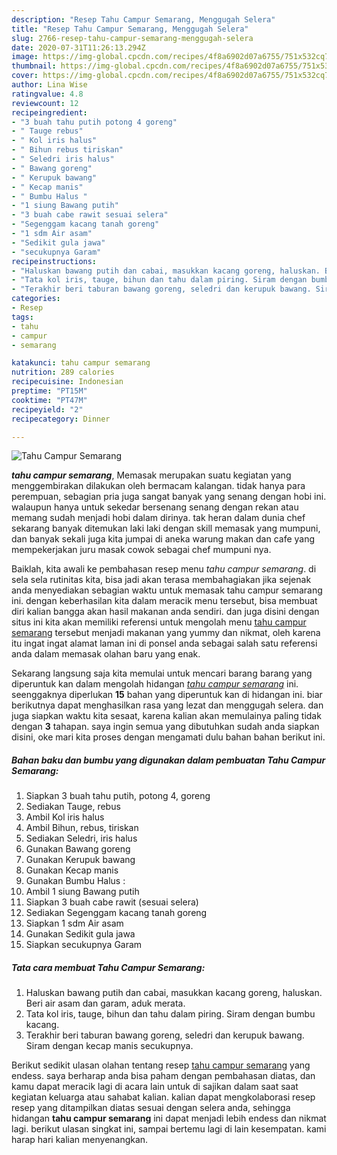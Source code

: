 ```yaml
---
description: "Resep Tahu Campur Semarang, Menggugah Selera"
title: "Resep Tahu Campur Semarang, Menggugah Selera"
slug: 2766-resep-tahu-campur-semarang-menggugah-selera
date: 2020-07-31T11:26:13.294Z
image: https://img-global.cpcdn.com/recipes/4f8a6902d07a6755/751x532cq70/tahu-campur-semarang-foto-resep-utama.jpg
thumbnail: https://img-global.cpcdn.com/recipes/4f8a6902d07a6755/751x532cq70/tahu-campur-semarang-foto-resep-utama.jpg
cover: https://img-global.cpcdn.com/recipes/4f8a6902d07a6755/751x532cq70/tahu-campur-semarang-foto-resep-utama.jpg
author: Lina Wise
ratingvalue: 4.8
reviewcount: 12
recipeingredient:
- "3 buah tahu putih potong 4 goreng"
- " Tauge rebus"
- " Kol iris halus"
- " Bihun rebus tiriskan"
- " Seledri iris halus"
- " Bawang goreng"
- " Kerupuk bawang"
- " Kecap manis"
- " Bumbu Halus "
- "1 siung Bawang putih"
- "3 buah cabe rawit sesuai selera"
- "Segenggam kacang tanah goreng"
- "1 sdm Air asam"
- "Sedikit gula jawa"
- "secukupnya Garam"
recipeinstructions:
- "Haluskan bawang putih dan cabai, masukkan kacang goreng, haluskan. Beri air asam dan garam, aduk merata."
- "Tata kol iris, tauge, bihun dan tahu dalam piring. Siram dengan bumbu kacang."
- "Terakhir beri taburan bawang goreng, seledri dan kerupuk bawang. Siram dengan kecap manis secukupnya."
categories:
- Resep
tags:
- tahu
- campur
- semarang

katakunci: tahu campur semarang 
nutrition: 289 calories
recipecuisine: Indonesian
preptime: "PT15M"
cooktime: "PT47M"
recipeyield: "2"
recipecategory: Dinner

---
```



![Tahu Campur Semarang](https://img-global.cpcdn.com/recipes/4f8a6902d07a6755/751x532cq70/tahu-campur-semarang-foto-resep-utama.jpg)

<b><i>tahu campur semarang</i></b>, Memasak merupakan suatu kegiatan yang menggembirakan dilakukan oleh bermacam kalangan. tidak hanya para perempuan, sebagian pria juga sangat banyak yang senang dengan hobi ini. walaupun hanya untuk sekedar bersenang senang dengan rekan atau memang sudah menjadi hobi dalam dirinya. tak heran dalam dunia chef sekarang banyak ditemukan laki laki dengan skill memasak yang mumpuni, dan banyak sekali juga kita jumpai di aneka warung makan dan cafe yang mempekerjakan juru masak cowok sebagai chef mumpuni nya.

Baiklah, kita awali ke pembahasan resep menu <i>tahu campur semarang</i>. di sela sela rutinitas kita, bisa jadi akan terasa membahagiakan jika sejenak anda menyediakan sebagian waktu untuk memasak tahu campur semarang ini. dengan keberhasilan kita dalam meracik menu tersebut, bisa membuat diri kalian bangga akan hasil makanan anda sendiri. dan juga disini dengan situs ini kita akan memiliki referensi untuk mengolah menu <u>tahu campur semarang</u> tersebut menjadi makanan yang yummy dan nikmat, oleh karena itu ingat ingat alamat laman ini di ponsel anda sebagai salah satu referensi anda dalam memasak olahan baru yang enak.




Sekarang langsung saja kita memulai untuk mencari barang barang yang diperuntuk kan dalam mengolah hidangan <u><i>tahu campur semarang</i></u> ini. seenggaknya diperlukan <b>15</b> bahan yang diperuntuk kan di hidangan ini. biar berikutnya dapat menghasilkan rasa yang lezat dan menggugah selera. dan juga siapkan waktu kita sesaat, karena kalian akan memulainya paling tidak dengan <b>3</b> tahapan. saya ingin semua yang dibutuhkan sudah anda siapkan disini, oke mari kita proses dengan mengamati dulu bahan bahan berikut ini.

<!--inarticleads1-->

##### Bahan baku dan bumbu yang digunakan dalam pembuatan Tahu Campur Semarang:

1. Siapkan 3 buah tahu putih, potong 4, goreng
1. Sediakan  Tauge, rebus
1. Ambil  Kol iris halus
1. Ambil  Bihun, rebus, tiriskan
1. Sediakan  Seledri, iris halus
1. Gunakan  Bawang goreng
1. Gunakan  Kerupuk bawang
1. Gunakan  Kecap manis
1. Gunakan  Bumbu Halus :
1. Ambil 1 siung Bawang putih
1. Siapkan 3 buah cabe rawit (sesuai selera)
1. Sediakan Segenggam kacang tanah goreng
1. Siapkan 1 sdm Air asam
1. Gunakan Sedikit gula jawa
1. Siapkan secukupnya Garam




<!--inarticleads2-->

##### Tata cara membuat Tahu Campur Semarang:

1. Haluskan bawang putih dan cabai, masukkan kacang goreng, haluskan. Beri air asam dan garam, aduk merata.
1. Tata kol iris, tauge, bihun dan tahu dalam piring. Siram dengan bumbu kacang.
1. Terakhir beri taburan bawang goreng, seledri dan kerupuk bawang. Siram dengan kecap manis secukupnya.




Berikut sedikit ulasan olahan tentang resep <u>tahu campur semarang</u> yang endess. saya berharap anda bisa paham dengan pembahasan diatas, dan kamu dapat meracik lagi di acara lain untuk di sajikan dalam saat saat kegiatan keluarga atau sahabat kalian. kalian dapat mengkolaborasi resep resep yang ditampilkan diatas sesuai dengan selera anda, sehingga hidangan <b>tahu campur semarang</b> ini dapat menjadi lebih endess dan nikmat lagi. berikut ulasan singkat ini, sampai bertemu lagi di lain kesempatan. kami harap hari kalian menyenangkan.
